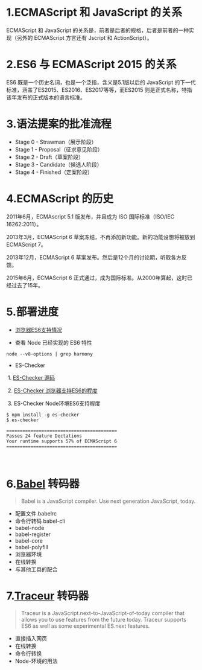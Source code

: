 
# 1.ECMAScript 和 JavaScript 的关系

 ECMAScript 和 JavaScript 的关系是，前者是后者的规格，后者是前者的一种实现（另外的 ECMAScript 方言还有 Jscript 和 ActionScript）。

# 2.ES6 与 ECMAScript 2015 的关系

 ES6 既是一个历史名词，也是一个泛指，含义是5.1版以后的 JavaScript 的下一代标准，涵盖了ES2015、ES2016、ES2017等等，而ES2015 则是正式名称，特指该年发布的正式版本的语言标准。
# 3.语法提案的批准流程
- Stage 0 - Strawman（展示阶段）
- Stage 1 - Proposal（征求意见阶段）
- Stage 2 - Draft（草案阶段）
- Stage 3 - Candidate（候选人阶段）
- Stage 4 - Finished（定案阶段）

# 4.ECMAScript 的历史

2011年6月，ECMAscript 5.1 版发布，并且成为 ISO 国际标准（ISO/IEC 16262:2011）。

2013年3月，ECMAScript 6 草案冻结，不再添加新功能。新的功能设想将被放到 ECMAScript 7。

2013年12月，ECMAScript 6 草案发布。然后是12个月的讨论期，听取各方反馈。

2015年6月，ECMAScript 6 正式通过，成为国际标准。从2000年算起，这时已经过去了15年。
# 5.部署进度

- [浏览器ES6支持情况](kangax.github.io/es5-compat-table/es6/)

- 查看 Node 已经实现的 ES6 特性
```
node --v8-options | grep harmony
```

- ES-Checker

  1. [ES-Checker 源码](https://github.com/ruanyf/es-checker)
  
  2. [ES-Checker 浏览器支持ES6的程度](http://ruanyf.github.io/es-checker/)
  
  3. ES-Checker Node环境ES6支持程度
  
  ```
  $ npm install -g es-checker
  $ es-checker

  =========================================
  Passes 24 feature Dectations
  Your runtime supports 57% of ECMAScript 6
  =========================================
```
    

  
# 6.[Babel](https://babeljs.io/) 转码器
> Babel is a JavaScript compiler.
Use next generation JavaScript, today.

- 配置文件.babelrc
- 命令行转码 babel-cli
- babel-node
- babel-register
- babel-core
- babel-polyfill
- 浏览器环境
- 在线转换
- 与其他工具的配合

# 7.[Traceur](https://github.com/google/traceur-compiler) 转码器
> Traceur is a JavaScript.next-to-JavaScript-of-today compiler that allows you to use features from the future today. Traceur supports ES6 as well as some experimental ES.next features.

- 直接插入网页
- 在线转换
- 命令行转换
- Node-环境的用法
